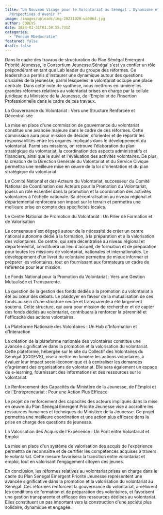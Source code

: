 ```yaml
---
title: "Un Nouveau Visage pour le Volontariat au Sénégal : Dynamisme et
  Perspectives d'Avenir ?"
image: /images/uploads/img-20231020-wa0064.jpg
author: CODEVS
date: 2024-03-31T01:59:55.741Z
categories:
  - "Pencum Mbedocratie"
featured: false
draft: false
---
```



Dans le cadre des travaux de structuration du Plan Sénégal Emergent Priorité Jeunesse, le Consortium Jeunesse Sénégal s'est vu confier un rôle prépondérant en tant que Lab leader du groupe des réformes. Ce leadership a permis d'instaurer une dynamique autour des questions cruciales de la jeunesse, parmi lesquelles le volontariat occupe une place centrale. Dans cette note de synthèse, nous mettrons en lumière les grandes réformes relatives au volontariat prises en charge par la cellule juridique du Ministère de la Jeunesse, de l'Emploi et de l'Insertion Professionnelle dans le cadre de ces travaux.

La Gouvernance du Volontariat : Vers une Structure Renforcée et Décentralisée

La mise en place d'une commission de gouvernance du volontariat constitue une avancée majeure dans le cadre de ces réformes. Cette commission aura pour mission de décider, d'orienter et de répartir les responsabilités entre les organes impliqués dans le développement du volontariat. Parmi ses missions, on retrouve l'élaboration du plan stratégique du volontariat, la coordination des aspects administratifs et financiers, ainsi que le suivi et l'évaluation des activités volontaires. De plus, la création de la Direction Générale du Volontariat et du Service Civique permettra une meilleure mise en œuvre de la loi d'orientation et du plan stratégique du volontariat.

Le Comité National et des Acteurs du Volontariat, successeur du Comité National de Coordination des Acteurs pour la Promotion du Volontariat, jouera un rôle essentiel dans la promotion et la coordination des activités volontaires à l'échelle nationale. Sa décentralisation au niveau régional et départemental renforcera son impact sur le terrain et permettra une meilleure prise en compte des spécificités locales.

Le Centre National de Promotion du Volontariat : Un Pilier de Formation et de Valorisation

Le consensus s'est dégagé autour de la nécessité de créer un centre national autonome dédié à la formation, à la préparation et à la valorisation des volontaires. Ce centre, qui sera décentralisé au niveau régional et départemental, constituera un lieu d'accueil, de formation et de préparation pour toutes les missions de volontariat, nationales et internationales. Le développement d'un livret du volontaire permettra de mieux informer et préparer les volontaires, tout en fournissant aux formateurs un cadre de référence pour leur mission.

Le Fonds National pour la Promotion du Volontariat : Vers une Gestion Mutualisée et Transparente

La question de la gestion des fonds dédiés à la promotion du volontariat a été au cœur des débats. Le plaidoyer en faveur de la mutualisation de ces fonds au sein d'une structure neutre et transparente a été largement soutenu. Cette structure, qui aura pour mission de rechercher et de capter des fonds dédiés au volontariat, contribuera à renforcer la pérennité et l'efficacité des actions volontaires.

La Plateforme Nationale des Volontaires : Un Hub d'Information et d'Interaction

La création de la plateforme nationale des volontaires constitue une avancée significative dans la promotion et la valorisation du volontariat. Cette plateforme, hébergée sur le site du Collectif des Volontaires du Sénégal (CODEVS), vise à mettre en lumière les actions volontaires, à évaluer leur impact socio-économique et à centraliser les demandes d'agrément des organisations de volontariat. Elle sera également un espace de e-learning, fournissant des informations et des ressources sur le volontariat.

Le Renforcement des Capacités du Ministère de la Jeunesse, de l'Emploi et de l'Entrepreneuriat : Pour une Action Plus Efficace

Le projet de renforcement des capacités des acteurs impliqués dans la mise en œuvre du Plan Sénégal Emergent Priorité Jeunesse vise à accroître les ressources humaines et techniques du Ministère de la Jeunesse. Ce projet permettra une meilleure coordination et une action plus efficace dans la prise en charge des questions de jeunesse.

La Valorisation des Acquis de l'Expérience : Un Pont entre Volontariat et Emploi

La mise en place d'un système de valorisation des acquis de l'expérience permettra de reconnaître et de certifier les compétences acquises à travers le volontariat. Cette mesure favorisera la transition entre volontariat et emploi, tout en valorisant l'engagement citoyen des jeunes.

En conclusion, les réformes relatives au volontariat prises en charge dans le cadre du Plan Sénégal Emergent Priorité Jeunesse représentent une avancée significative dans la promotion et la valorisation du volontariat au Sénégal. Ces réformes renforcent la gouvernance du volontariat, améliorent les conditions de formation et de préparation des volontaires, et favorisent une gestion transparente et efficace des ressources dédiées au volontariat. Elles constituent un pas important vers la construction d'une société plus solidaire, dynamique et engagée.
